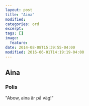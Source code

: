 ```yaml
---
layout: post
title: "Aina"
modified:
categories: ord
excerpt:
tags: []
image:
  feature:
date: 2014-08-08T15:39:55-04:00
modified: 2016-06-01T14:19:19-04:00
---
```


## Aina

### Polis 

"Abow, aina är på väg!"
